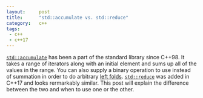 ```yaml
---
layout:     post
title:      "std::accumulate vs. std::reduce"
category:   c++
tags:
 - c++
 - c++17
---
```


[`std::accumulate`](http://en.cppreference.com/w/cpp/algorithm/accumulate) has been a part of the standard library since C++98. It takes a range of iterators along with an initial element and sums up all of the values in the range. You can also supply a binary operation to use instead of summation in order to do arbitrary [left folds](https://en.wikipedia.org/wiki/Fold_%28higher-order_function%29). [`std::reduce`](http://en.cppreference.com/w/cpp/algorithm/reduce) was added in C++17 and looks rermarkably similar. This post will explain the difference between the two and when to use one or the other.
